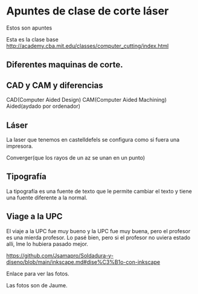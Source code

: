 # Apuntes de clase de corte láser

Estos son apuntes

Esta es la clase base
http://academy.cba.mit.edu/classes/computer_cutting/index.html



## Diferentes maquinas de corte.

## CAD y CAM y diferencias 


CAD(Computer Aided Design)
CAM(Computer Aided Machining)
Aided(aydado por ordenador)

## Láser 

La laser que tenemos en castelldefels se configura como si fuera una impresora.  

Converger(que los rayos de un az se unan en un punto)


## Tipografía

La tipografía es una fuente de texto que le permite cambiar el texto y tiene una fuente diferente a la normal.
## Viage a la UPC


El viaje a la UPC fue muy bueno y la UPC fue muy buena, pero el profesor es una mierda profesor. Lo pasé bien, pero si el profesor no uviera estado alli, lme lo hubiera pasado mejor.

https://github.com/Jsamapro/Soldadura-y-diseno/blob/main/inkscape.md#dise%C3%B1o-con-inkscape

Enlace para ver las fotos.

Las fotos son de Jaume.






